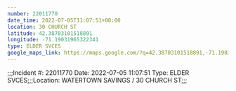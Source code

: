 ```yaml
---
number: 22011770
date_time: 2022-07-05T11:07:51+00:00
location: 30 CHURCH ST
latitude: 42.38703101518891
longitude: -71.19031965322341
type: ELDER SVCES
google_maps_link: https://maps.google.com/?q=42.38703101518891,-71.19031965322341
---
```


;;;Incident #: 22011770   Date: 2022-07-05 11:07:51   Type: ELDER SVCES;;;Location: WATERTOWN SAVINGS / 30 CHURCH ST;;;

